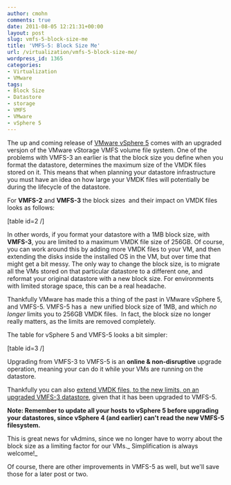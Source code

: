 ```yaml
---
author: cmohn
comments: true
date: 2011-08-05 12:21:31+00:00
layout: post
slug: vmfs-5-block-size-me
title: 'VMFS-5: Block Size Me'
url: /virtualization/vmfs-5-block-size-me/
wordpress_id: 1365
categories:
- Virtualization
- VMware
tags:
- Block Size
- Datastore
- storage
- VMFS
- VMware
- vSphere 5
---
```


The up and coming release of [VMware vSphere 5](http://www.vmware.com/company/news/releases/vmw-cloud-infrastructure-071211.html) comes with an upgraded versjon of the VMware vStorage VMFS volume file system. One of the problems with VMFS-3 an earlier is that the block size you define when you format the datastore, determines the maximum size of the VMDK files stored on it. This means that when planning your datastore infrastructure you must have an idea on how large your VMDK files will potentially be during the lifecycle of the datastore.

For **VMFS-2** and **VMFS-3** the block sizes  and their impact on VMDK files looks as follows:

[table id=2 /]

In other words, if you format your datastore with a 1MB block size, with **VMFS-3**, you are limited to a maximum VMDK file size of 256GB. Of course, you can work around this by adding more VMDK files to your VM, and then extending the disks inside the installed OS in the VM, but over time that might get a bit messy. The only way to change the block size, is to migrate all the VMs stored on that particular datastore to a different one, and reformat your original datastore with a new block size. For environments with limited storage space, this can be a real headache.

Thankfully VMware has made this a thing of the past in VMware vSphere 5, and VMFS-5. VMFS-5 has a  new unified block size of 1MB, and which _no longer_ limits you to 256GB VMDK files.  In fact, the block size no longer really matters, as the limits are removed completely.

The table for vSphere 5 and VMFS-5 looks a bit simpler:

[table id=3 /]

Upgrading from VMFS-3 to VMFS-5 is an **online & non-disruptive** upgrade operation, meaning your can do it while your VMs are running on the datastore.

Thankfully you can also [extend VMDK files, to the new limits, on an upgraded VMFS-3 datastore](http://blogs.vmware.com/vsphere/2011/08/2tb-vmdks-on-upgraded-vmfs-3-to-vmfs-5-really.html), given that it has been upgraded to VMFS-5.

**Note: Remember to update all your hosts to vSphere 5 before upgrading your datastores, since vSphere 4 (and earlier) can't read the new VMFS-5 filesystem.**

This is great news for vAdmins, since we no longer have to worry about the block size as a limiting factor for our VMs._ Simplification is always welcome!_

Of course, there are other improvements in VMFS-5 as well, but we'll save those for a later post or two.
